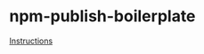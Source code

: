 # npm-publish-boilerplate

[Instructions](https://www.notion.so/relephant/Publishing-a-package-to-NPM-d46ecdd89d104f5faebcda5040a837c2)
